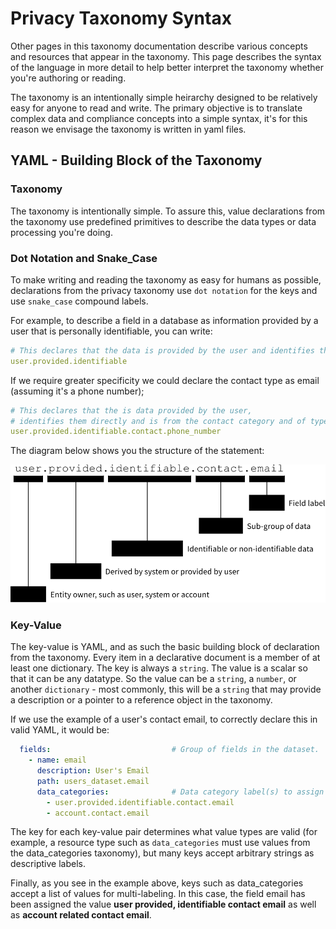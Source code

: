 # Privacy Taxonomy Syntax

Other pages in this taxonomy documentation describe various concepts and resources that appear in the taxonomy. This page describes the syntax of the language in more detail to help better interpret the taxonomy whether you're authoring or reading.

The taxonomy is an intentionally simple heirarchy designed to be relatively easy for anyone to read and write. The primary objective is to translate complex data and compliance concepts into a simple syntax, it's for this reason we envisage the taxonomy is written in yaml files.

## YAML - Building Block of the Taxonomy


### Taxonomy

The taxonomy is intentionally simple. To assure this, value declarations from the taxonomy use predefined primitives to describe the data types or data processing you're doing.

### Dot Notation and Snake_Case

To make writing and reading the taxonomy as easy for humans as possible, declarations from the privacy taxonomy use `dot notation` for the keys and use `snake_case` compound labels.

For example, to describe a field in a database as information provided by a user that is personally identifiable, you can write:

``` yaml
# This declares that the data is provided by the user and identifies them directly
user.provided.identifiable
```

If we require greater specificity we could declare the contact type as email (assuming it's a phone number);

``` yaml
# This declares that the is data provided by the user,
# identifies them directly and is from the contact category and of type phone number.
user.provided.identifiable.contact.phone_number
```

The diagram below shows you the structure of the statement:

![alt text](../img/notation-conventions.svg "Privacy Taxonomy Declaration")



### Key-Value 

The key-value is YAML, and as such the basic building block of declaration from the taxonomy. Every item in a declarative document is a member of at least one dictionary. The key is always a `string`. The value is a scalar so that it can be any datatype. So the value can be a `string`, a `number`, or another `dictionary` - most commonly, this will be a `string` that may provide a description or a pointer to a reference object in the taxonomy.

If we use the example of a user's contact email, to correctly declare this in valid YAML, it would be:

``` yaml
  fields:                           # Group of fields in the dataset.
    - name: email
      description: User's Email
      path: users_dataset.email
      data_categories:              # Data category label(s) to assign field.
        - user.provided.identifiable.contact.email
        - account.contact.email
```
The key for each key-value pair determines what value types are valid (for example, a resource type such as `data_categories` must use values from the data_categories taxonomy), but many keys accept arbitrary strings as descriptive labels.

Finally, as you see in the example above, keys such as data_categories accept a list of values for multi-labeling. In this case, the field email has been assigned the value **user provided, identifiable contact email** as well as **account related contact email**.